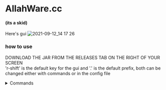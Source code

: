 # AllahWare.cc
#### (its a skid)
Here's gui
![2021-09-12_14 17 26](https://user-images.githubusercontent.com/83083809/132986232-1efc83a7-c632-4fc0-a1b2-eaa770589a93.png)

### how to use
DOWNLOAD THE JAR FROM THE RELEASES TAB ON THE RIGHT OF YOUR SCREEN <br>
'r-shift' is the default key for the gui and '.' is the default prefix, both can be changed either with commands or in the config file 

<details>
  <summary>Commands</summary> <br>
  Alert - toggles on & off alert message for given hack <br>
  Bind - binds a key to given hack <br>
  Config - changes the config folder being used (useful for different servers) <br>
  Drawn - toggles hack being drawn on the arraylist <br>
  Enemy - makes tab name red <br>
  EzMessage - changes the ezmessage to given string if custom mode in enabled <br>
  Friend - make tab name orange and certain modules wont target player <br>
  Help - lists commands <br>
  Prefix - changes prefix <br>
  Settings - to manualy save/load settings <br>
  Toggle - to manualy toggle hacks <br>
</details>

